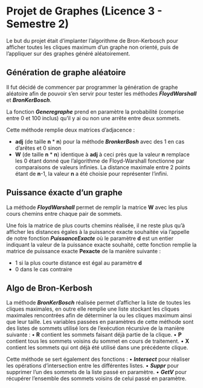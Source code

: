 # Projet de Graphes (Licence 3 - Semestre 2)

Le but du projet était d’implanter l’algorithme de Bron-Kerbosch pour afficher toutes les cliques maximum d’un graphe non orienté, puis de l’appliquer sur des graphes généré aléatoirement. 

## Génération de graphe aléatoire

Il fut décidé de commencer par programmer la génération de graphe aléatoire afin de pouvoir s’en servir pour tester les méthodes ***FloydWarshall*** et ***BronKerBosch***.

La fonction ***Generegraphe*** prend en paramètre la probabilité (comprise entre 0 et 100 inclus) qu’il y ai ou non une arrête entre deux sommets. 

Cette méthode remplie deux matrices d’adjacence :
- **adj** (de taille **n** * **n**) pour la méthode ***BronkerBosh*** avec des 1 en cas d’arêtes et 0 sinon
- **W** (de taille **n** * **n**) identique à **adj** à ceci près que la valeur **n** remplace les 0 étant donné que l’algorithme de Floyd-Warshall fonctionne par comparaisons de valeurs infinies. La distance maximale entre 2 points étant de **n**-1, la valeur **n** a été choisie pour représenter l’infini.

## Puissance éxacte d’un graphe

La méthode ***FloydWarshall*** permet de remplir la matrice **W** avec les plus cours chemins entre chaque pair de sommets.

Une fois la matrice de plus courts chemins réalisée, il ne reste plus qu’à afficher les distances égales à la puissance exacte souhaitée via l’appelle de notre fonction ***PuissanceExacte*** où le paramètre **d** est un entier indiquant la valeur de la puissance exacte souhaité, cette fonction remplie la matrice de puissance exacte **Pexacte** de la manière suivante :
* 1 si la plus courte distance est égal au paramètre **d**
* 0 dans le cas contraire

## Algo de Bron-Kerbosh

La méthode ***BronKerBosch*** réalisée permet d’afficher la liste de toutes les cliques maximales, en outre elle remplie une liste stockant les cliques maximales rencontrées afin de déterminer la ou les cliques maximum ainsi que leur taille.
Les variables passées en paramètres de cette méthode sont des listes de sommets utilisé lors de l’exécution récursive de la manière suivante :
    • **R** contient les sommets faisant déjà partie de la clique.
    • **P** contient tous les sommets voisins du sommet en cours de traitement.
    • **X** contient les sommets qui ont déjà été utilisé dans une précédente clique.

Cette méthode se sert également des fonctions :
    • ***Intersect*** pour réaliser les opérations d’intersection entre les différentes listes.
    • ***Suppr*** pour supprimer l’un des sommets de la liste passé en paramètre.
    • ***GetV*** pour récupérer l’ensemble des sommets voisins de celui passé en paramètre.
